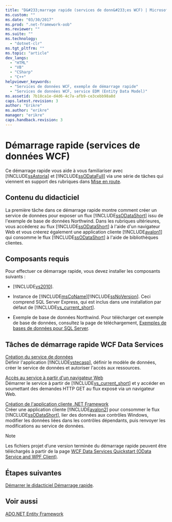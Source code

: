 ```yaml
---
title: "D&#233;marrage rapide (services de donn&#233;es WCF) | Microsoft Docs"
ms.custom: ""
ms.date: "03/30/2017"
ms.prod: ".net-framework-oob"
ms.reviewer: ""
ms.suite: ""
ms.technology: 
  - "dotnet-clr"
ms.tgt_pltfrm: ""
ms.topic: "article"
dev_langs: 
  - "HTML"
  - "VB"
  - "CSharp"
  - "C++"
helpviewer_keywords: 
  - "Services de données WCF, exemple de démarrage rapide"
  - "Services de données WCF, service EDM (Entity Data Model)"
ms.assetid: 7b18ca1e-d4d6-4c7a-afb9-ce3cebb98a8d
caps.latest.revision: 3
author: "Erikre"
ms.author: "erikre"
manager: "erikre"
caps.handback.revision: 3
---
```

# D&#233;marrage rapide (services de donn&#233;es WCF)
Ce démarrage rapide vous aide à vous familiariser avec [!INCLUDE[ssAstoria](../../../../includes/ssastoria-md.md)] et [!INCLUDE[ssODataFull](../../../../includes/ssodatafull-md.md)] via une série de tâches qui viennent en support des rubriques dans [Mise en route](../../../../docs/framework/data/wcf/getting-started-with-wcf-data-services.md).  
  
## Contenu du didacticiel  
 La première tâche dans ce démarrage rapide montre comment créer un service de données pour exposer un flux [!INCLUDE[ssODataShort](../../../../includes/ssodatashort-md.md)] issu de l'exemple de base de données Northwind. Dans les rubriques ultérieures, vous accéderez au flux [!INCLUDE[ssODataShort](../../../../includes/ssodatashort-md.md)] à l'aide d'un navigateur Web et vous créerez également une application cliente [!INCLUDE[avalon1](../../../../includes/avalon1-md.md)] qui consomme le flux [!INCLUDE[ssODataShort](../../../../includes/ssodatashort-md.md)] à l'aide de bibliothèques clientes.  
  
## Composants requis  
 Pour effectuer ce démarrage rapide, vous devez installer les composants suivants :  
  
-   [!INCLUDE[vs2010](../../../../includes/vs2010-md.md)].  
  
-   Instance de [!INCLUDE[msCoName](../../../../includes/msconame-md.md)][!INCLUDE[ssNoVersion](../../../../includes/ssnoversion-md.md)]. Ceci comprend SQL Server Express, qui est inclus dans une installation par défaut de [!INCLUDE[vs_current_short](../../../../includes/vs-current-short-md.md)].  
  
-   Exemple de base de données Northwind. Pour télécharger cet exemple de base de données, consultez la page de téléchargement, [Exemples de bases de données pour SQL Server](http://go.microsoft.com/fwlink/?linkid=24758).  
  
## Tâches de démarrage rapide WCF Data Services  
 [Création du service de données](../../../../docs/framework/data/wcf/creating-the-data-service.md)  
 Définir l'application [!INCLUDE[vstecasp](../../../../includes/vstecasp-md.md)], définir le modèle de données, créer le service de données et autoriser l'accès aux ressources.  
  
 [Accès au service à partir d'un navigateur Web](../../../../docs/framework/data/wcf/accessing-the-service-from-a-web-browser-wcf-data-services-quickstart.md)  
 Démarrer le service à partir de [!INCLUDE[vs_current_short](../../../../includes/vs-current-short-md.md)] et y accéder en soumettant des demandes HTTP GET au flux exposé via un navigateur Web.  
  
 [Création de l'application cliente .NET Framework](../../../../docs/framework/data/wcf/creating-the-dotnet-client-application-wcf-data-services-quickstart.md)  
 Créer une application cliente [!INCLUDE[avalon2](../../../../includes/avalon2-md.md)] pour consommer le flux [!INCLUDE[ssODataShort](../../../../includes/ssodatashort-md.md)], lier des données aux contrôles Windows, modifier les données liées dans les contrôles dépendants, puis renvoyer les modifications au service de données.  
  
> [!NOTE]
>  Les fichiers projet d’une version terminée du démarrage rapide peuvent être téléchargés à partir de la page [WCF Data Services Quickstart \(OData Service and WPF Client\)](http://go.microsoft.com/fwlink/?LinkId=179994).  
  
## Étapes suivantes  
 [Démarrer le didacticiel Démarrage rapide](../../../../docs/framework/data/wcf/creating-the-data-service.md).  
  
## Voir aussi  
 [ADO.NET Entity Framework](../../../../docs/framework/data/adonet/ef/index.md)